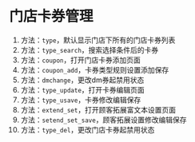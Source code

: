 # 门店卡券管理

1. 方法：`type`，默认显示门店下所有的门店卡券列表
2. 方法：`type_search`，搜索选择条件后的卡券
3. 方法：`coupon`，打开门店卡券添加页面
4. 方法：`coupon_add`，卡券类型规则设置添加保存
5. 方法：`dmchange`，更改dm券起禁用状态
6. 方法：`type_update`，打开卡券编辑页面
7. 方法：`type_usave`，卡券修改编辑保存
8. 方法：`extend_set`，打开顾客拓展富文本设置页面
9. 方法：`setend_set_save`，顾客拓展设置修改编辑保存
10. 方法：`type_del`，更改门店卡券起禁用状态